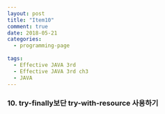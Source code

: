 ```yaml
---
layout: post
title: "Item10"
comment: true
date: 2018-05-21
categories:
  - programming-page
  
tags:
  - Effective JAVA 3rd
  - Effective JAVA 3rd ch3
  - JAVA
---
```


### 10. try-finally보단 try-with-resource 사용하기 

